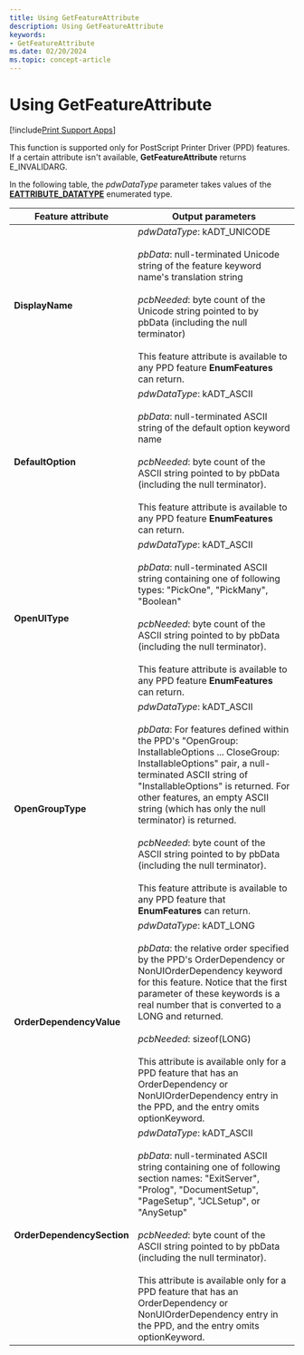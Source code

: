 ```yaml
---
title: Using GetFeatureAttribute
description: Using GetFeatureAttribute
keywords:
- GetFeatureAttribute
ms.date: 02/20/2024
ms.topic: concept-article
---
```


# Using GetFeatureAttribute

[!include[Print Support Apps](../includes/print-support-apps.md)]

This function is supported only for PostScript Printer Driver (PPD) features. If a certain attribute isn't available, **GetFeatureAttribute** returns E_INVALIDARG.

In the following table, the *pdwDataType* parameter takes values of the [**EATTRIBUTE_DATATYPE**](/windows-hardware/drivers/ddi/printoem/ne-printoem-_eattribute_datatype) enumerated type.

| Feature attribute | Output parameters |
|--|--|
| **DisplayName** | *pdwDataType*: kADT_UNICODE<br><br>*pbData*: null-terminated Unicode string of the feature keyword name's translation string<br><br>*pcbNeeded*: byte count of the Unicode string pointed to by pbData (including the null terminator)<br><br>This feature attribute is available to any PPD feature **EnumFeatures** can return. |
| **DefaultOption** | *pdwDataType*: kADT_ASCII<br><br>*pbData*: null-terminated ASCII string of the default option keyword name<br><br>*pcbNeeded*: byte count of the ASCII string pointed to by pbData (including the null terminator).<br><br>This feature attribute is available to any PPD feature **EnumFeatures** can return. |
| **OpenUIType** | *pdwDataType*: kADT_ASCII<br><br>*pbData*: null-terminated ASCII string containing one of following types: "PickOne", "PickMany", "Boolean"<br><br>*pcbNeeded*: byte count of the ASCII string pointed to by pbData (including the null terminator).<br><br>This feature attribute is available to any PPD feature **EnumFeatures** can return. |
| **OpenGroupType** | *pdwDataType*: kADT_ASCII<br><br>*pbData*: For features defined within the PPD's "OpenGroup: InstallableOptions ... CloseGroup: InstallableOptions" pair, a null-terminated ASCII string of "InstallableOptions" is returned. For other features, an empty ASCII string (which has only the null terminator) is returned.<br><br>*pcbNeeded*: byte count of the ASCII string pointed to by pbData (including the null terminator).<br><br>This feature attribute is available to any PPD feature that **EnumFeatures** can return. |
| **OrderDependencyValue** | *pdwDataType*: kADT_LONG<br><br>*pbData*: the relative order specified by the PPD's OrderDependency or NonUIOrderDependency keyword for this feature. Notice that the first parameter of these keywords is a real number that is converted to a LONG and returned.<br><br>*pcbNeeded*: sizeof(LONG)<br><br>This attribute is available only for a PPD feature that has an OrderDependency or NonUIOrderDependency entry in the PPD, and the entry omits optionKeyword. |
| **OrderDependencySection** | *pdwDataType*: kADT_ASCII<br><br>*pbData*: null-terminated ASCII string containing one of following section names: "ExitServer", "Prolog", "DocumentSetup", "PageSetup", "JCLSetup", or "AnySetup"<br><br>*pcbNeeded*: byte count of the ASCII string pointed to by pbData (including the null terminator).<br><br>This attribute is available only for a PPD feature that has an OrderDependency or NonUIOrderDependency entry in the PPD, and the entry omits optionKeyword. |
